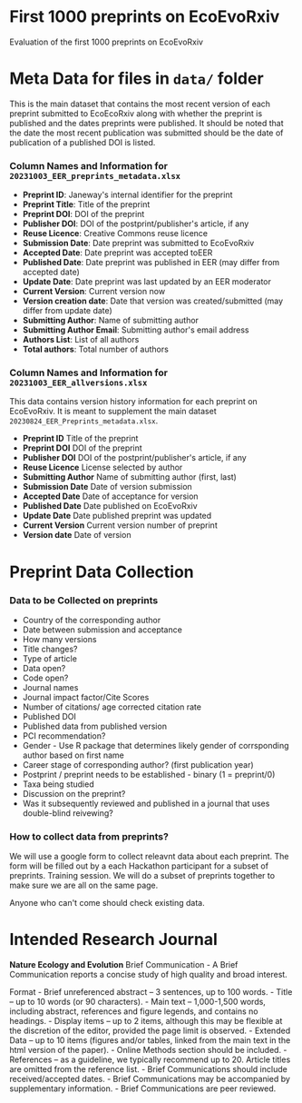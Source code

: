 # First 1000 preprints on EcoEvoRxiv

Evaluation of the first 1000 preprints on EcoEvoRxiv

# Meta Data for files in `data/` folder

This is the main dataset that contains the most recent version of each preprint submitted to EcoEcoRxiv along with whether the preprint is published and the dates preprints were published. It should be noted that the date the most recent publication was submitted should be the date of publication of a published DOI is listed.

### Column Names and Information for `20231003_EER_preprints_metadata.xlsx`
- **Preprint ID**: Janeway's internal identifier for the preprint 
- **Preprint Title**: Title of the preprint 
- **Preprint DOI**: DOI of the preprint
- **Publisher DOI**: DOI of the postprint/publisher's article, if any
- **Reuse Licence**: Creative Commons reuse licence
- **Submission Date**: Date preprint was submitted to EcoEvoRxiv
- **Accepted Date**: Date preprint was accepted to ​EER 
- **Published Date**: Date preprint was published in EER (may differ from accepted date)
- **Update Date**: Date preprint was last updated by an EER moderator
- **Current Version**: Current version now 
- **Version creation date**: Date that version was created/submitted (may differ from update date)
- **Submitting Author**: Name of submitting author
- **Submitting Author Email**: Submitting author's email address
- **Authors List**: List of all authors
- **Total authors**: Total number of authors 

### Column Names and Information for `20231003_EER_allversions.xlsx`

This data contains version history information for each preprint on EcoEvoRxiv. It is meant to supplement the main dataset `20230824_EER_Preprints_metadata.xlsx`.

 - **Preprint ID**	Title of the preprint
 - **Preprint DOI**	DOI of the preprint
 - **Publisher DOI** DOI of the postprint/publisher's article, if any
 - **Reuse Licence** License selected by author	
 - **Submitting Author** Name of submitting author (first, last)
 - **Submission Date** Date of version submission
 - **Accepted Date** Date of acceptance for version
 - **Published Date** Date published on EcoEvoRxiv
 - **Update Date**	Date published preprint was updated
 - **Current Version**	Current version number of preprint
 - **Version date** Date of version 

# Preprint Data Collection

### Data to be Collected on preprints
- Country of the corresponding author
- Date between submission and acceptance
- How many versions
- Title changes?
- Type of article
- Data open?
- Code open?
- Journal names
- Journal impact factor/Cite Scores
- Number of citations/ age corrected citation rate
- Published DOI
- Published data from published version
- PCI recommendation?
- Gender - Use R package that determines likely gender of corrsponding author based on first name
- Career stage of corresponding author? (first publication year)
- Postprint / preprint needs to be established - binary (1 = preprint/0)
- Taxa being studied
- Discussion on the preprint?
- Was it subsequently reviewed and published in a journal that uses double-blind reivewing?

### How to collect data from preprints?	

We will use a google form to collect releavnt data about each preprint. The form will be filled out by a each Hackathon participant for a subset of preprints. Training session. We will do a subset of preprints together to make sure we are all on the same page.

Anyone who can't come should check existing data.

# Intended Research Journal

**Nature Ecology and Evolution**
Brief Communication
	- A Brief Communication reports a concise study of high quality and broad interest. 

Format
	- Brief unreferenced abstract – 3 sentences, up to 100 words.
	- Title – up to 10 words (or 90 characters). 
	- Main text – 1,000-1,500 words, including abstract, references and figure legends, and contains no headings. 
	- Display items – up to 2 items, although this may be flexible at the discretion of the editor, provided the page limit is observed. 
	- Extended Data – up to 10 items (figures and/or tables, linked from the main text in the html version of the paper).
	- Online Methods section should be included.
	- References – as a guideline, we typically recommend up to 20. Article titles are omitted from the reference list.
	- Brief Communications should include received/accepted dates. 
	- Brief Communications may be accompanied by supplementary information. 
	- Brief Communications are peer reviewed.

